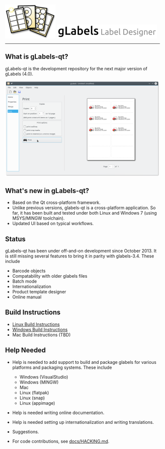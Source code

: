![logo](glabels/images/glabels-logo.png)
![gLabels Label Designer](glabels/images/glabels-label-designer.png)

*******************************************************************************

## What is gLabels-qt?

gLabels-qt is the development repository for the next major version of gLabels (4.0).

![screenshot](docs/images/screenshot.png)

## What's new in gLabels-qt?

- Based on the Qt cross-platform framework.
- Unlike previous versions, glabels-qt is a cross-platform application.  So far, it
  has been built and tested under both Linux and Windows 7 (using MSYS/MINGW toolchain).
- Updated UI based on typical workflows.

## Status

gLabels-qt has been under off-and-on development since October 2013.
It is still missing several features to bring it in parity with glabels-3.4.  These include

- Barcode objects
- Compatability with older glabels files
- Batch mode
- Internationalization
- Product template designer
- Online manual

## Build Instructions

- [Linux Build Instructions](docs/BUILD-INSTRUCTIONS-LINUX.md)
- [Windows Build Instructions](docs/BUILD-INSTRUCTIONS-WINDOWS.md)
- Mac Build Instructions (TBD)

## Help Needed

* Help is needed to add support to build and package glabels for various platforms and packaging systems.
These include

  - Windows (VisualStudio)
  - Windows (MINGW)
  - Mac
  - Linux (flatpak)
  - Linux (snap)
  - Linux (appimage)

* Help is needed writing online documentation.

* Help is needed setting up internationalization and writing translations.

* Suggestions.

* For code contributions, see [docs/HACKING.md](docs/HACKING.md).

